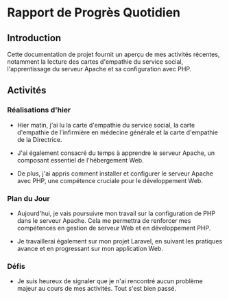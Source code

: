 # Rapport de Progrès Quotidien

## Introduction

Cette documentation de projet fournit un aperçu de mes activités récentes, notamment la lecture des cartes d'empathie du service social, l'apprentissage du serveur Apache et sa configuration avec PHP.

## Activités

### Réalisations d'hier

- Hier matin, j'ai lu la carte d'empathie du service social, la carte d'empathie de l'infirmière en médecine générale et la carte d'empathie de la Directrice. 

- J'ai également consacré du temps à apprendre le serveur Apache, un composant essentiel de l'hébergement Web.

- De plus, j'ai appris comment installer et configurer le serveur Apache avec PHP, une compétence cruciale pour le développement Web.

### Plan du Jour

- Aujourd'hui, je vais poursuivre mon travail sur la configuration de PHP dans le serveur Apache. Cela me permettra de renforcer mes compétences en gestion de serveur Web et en développement PHP.

- Je travaillerai également sur mon projet Laravel, en suivant les pratiques avance et en progressant sur mon application Web.

### Défis

- Je suis heureux de signaler que je n'ai rencontré aucun problème majeur au cours de mes activités. Tout s'est bien passé.



